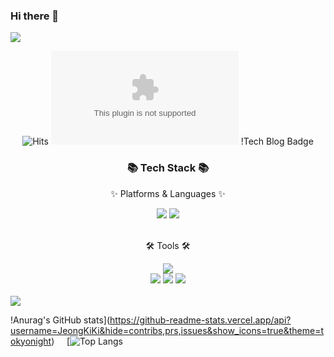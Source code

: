 ### Hi there 👋
<img src="https://capsule-render.vercel.app/api?type=wave&color=auto&height=400&section=header&text=Welcome%20to%20Jingni%20House&fontSize=70" />

<div align=center>

![Hits](https://hits.seeyoufarm.com/api/count/incr/badge.svg?url=https%3A%2F%2Fgithub.com%2Fjingni1115&count_bg=%2379C83D&title_bg=%23555555&icon=&icon_color=%23E7E7E7&title=hits&edge_flat=false)
![Gmail Badge](mailto:vviian.2@gmail.com)
!Tech Blog Badge
</div>

<div align=center>
<h3>📚 Tech Stack 📚</h3>
<p>✨ Platforms & Languages ✨</p>
</div>
<div align="center">
<img src="https://img.shields.io/badge/iOS-000000?style=flat&logo=ios&logoColor=white" />
<img src="https://img.shields.io/badge/Swift-F05138?style=flat&logo=swift&logoColor=white" />
</div>
<br>
<div align=center>
<p>🛠 Tools 🛠</p>
</div>
<div align=center>
<img src="https://img.shields.io/badge/Xcode-147EFB?style=flat&logo=xcode&logoColor=white" />
<br>
<img src="https://img.shields.io/badge/Notion-000000?style=flat&logo=notion&logoColor=white" />
<img src="https://img.shields.io/badge/Velog-20C997?style=flat&logo=Velog&logoColor=white" />
<img src="https://img.shields.io/badge/GitHub-181717?style=flat&logo=GitHub&logoColor=white" />
</div>

<br>

<img src="https://github.com/JeongKiKi/JeongKiKi/blob/output/github-contribution-grid-snake.svg"/>

<br>

!Anurag's GitHub stats](https://github-readme-stats.vercel.app/api?username=JeongKiKi&hide=contribs,prs,issues&show_icons=true&theme=tokyonight) &nbsp;&nbsp;&nbsp; [![Top Langs](https://github-readme-stats.vercel.app/api/top-langs/?username=JeongKiKi&layout=compact)
